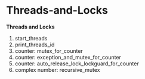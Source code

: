 # Threads-and-Locks
<b>Threads and Locks</b><br>

1. start_threads
2. print_threads_id
3. counter: mutex_for_counter
4. counter: exception_and_mutex_for_counter
5. counter: auto_release_lock_lockguard_for_counter
6. complex number: recursive_mutex

